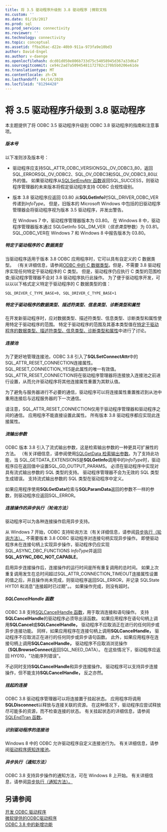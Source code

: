 ```yaml
---
title: 将 3.5 驱动程序升级到 3.8 驱动程序 |微软文档
ms.custom: ''
ms.date: 01/19/2017
ms.prod: sql
ms.prod_service: connectivity
ms.reviewer: ''
ms.technology: connectivity
ms.topic: conceptual
ms.assetid: ffba36ac-d22e-40b9-911a-973fa9e10bd3
author: David-Engel
ms.author: v-daenge
ms.openlocfilehash: dcd01d050e806b733d75c54058945d367a33d6a7
ms.sourcegitcommit: ce94c2ad7a50945481172782c270b5b0206e61de
ms.translationtype: MT
ms.contentlocale: zh-CN
ms.lasthandoff: 04/14/2020
ms.locfileid: "81294428"
---
```

# <a name="upgrading-a-35-driver-to-a-38-driver"></a>将 3.5 驱动程序升级到 3.8 驱动程序
本主题提供了将 ODBC 3.5 驱动程序升级到 ODBC 3.8 驱动程序的指南和注意事项。  
  
##### <a name="version-numbers"></a>版本号  
 以下准则涉及版本号：  
  
-   驱动程序应支持SQL_ATTR_ODBC_VERSIONSQL_OV_ODBC3_80，返回SQL_ERRORSQL_OV_ODBC2、SQL_OV_ODBC3和SQL_OV_ODBC3_80以外的值。 如果驱动程序从[SQLSetEnvAttr 函数](../../../odbc/reference/syntax/sqlsetenvattr-function.md)返回SQL_SUCCESS，则驱动程序管理器的未来版本将假定驱动程序支持 ODBC 合规性级别。  
  
-   版本 3.8 驱动程序应返回 03.80 从**SQLGetInfo**时SQL_DRIVER_ODBC_VER传递到*InfoType*。 但是，旧版本的 Microsoft Windows 中包括的旧驱动程序管理器会将驱动程序视为版本 3.5 驱动程序，并发出警告。  
  
     在 Windows 7 中，驱动程序管理器版本为 03.80。 在 Windows 8 中，驱动程序管理器版本通过 SQLGetInfo SQL_DM_VER（*信息类型*参数）为 03.81。 SQL_ODBC_VER在 Windows 7 和 Windows 8 中报告版本为 03.80。  
  
##### <a name="driver-specific-c-data-types"></a>特定于驱动程序的 C 数据类型  
 当驱动程序适用于版本 3.8 ODBC 应用程序时，它可以具有自定义的 C 数据类型。 （有关详细信息，请参阅[ODBC 中的 C 数据类型](../../../odbc/reference/develop-app/c-data-types-in-odbc.md)。但是，不需要 3.8 驱动程序实现任何特定于驱动程序的 C 类型。 但是，驱动程序仍应执行 C 类型的范围检查;驱动程序管理器不会对 3.8 驱动程序执行此操作。 为了便于驱动程序开发，可以以以下格式定义特定于驱动程序的 C 数据类型的值：  
  
```  
SQL_DRIVER_C_TYPE_BASE+0, SQL_DRIVER_C_TYPE_BASE+1  
```  
  
##### <a name="driver-specific-data-types-descriptor-types-information-types-diagnostic-types-and-attributes"></a>特定于驱动程序的数据类型、描述符类型、信息类型、诊断类型和属性  
 在开发新驱动程序时，应对数据类型、描述符类型、信息类型、诊断类型和属性使用特定于驱动程序的范围。 特定于驱动程序的范围及其基本类型值在[特定于驱动程序的数据类型、描述符类型、信息类型、诊断类型和属性](../../../odbc/reference/develop-app/driver-specific-data-types-descriptor-information-diagnostic.md)中进行了讨论。  
  
##### <a name="connection-pooling"></a>连接池  
 为了更好地管理连接池，ODBC 3.8 引入了**SQLSetConnectAttr**中的SQL_ATTR_RESET_CONNECTION连接属性。 SQL_RESET_CONNECTION_YES是此属性的唯一有效值。 SQL_ATTR_RESET_CONNECTION将在驱动程序管理器将连接放入连接池之前进行设置，从而允许驱动程序将其他连接属性重置为其默认值。  
  
 为了避免与服务器进行不必要的通信，驱动程序可以将连接属性重置推迟到从池中重用连接后与远程服务器的下一次通信。  
  
 请注意，SQL_ATTR_RESET_CONNECTION仅用于驱动程序管理器和驱动程序之间的通信。 应用程序不能直接设置此属性。 所有版本 3.8 驱动程序都应实现此连接属性。  
  
##### <a name="streamed-output-parameters"></a>流输出参数  
 ODBC 版本 3.8 引入了流式输出参数，这是检索输出参数的一种更具可扩展性的方法。 （有关详细信息，请参阅使用[SQLGetData 检索输出参数](../../../odbc/reference/develop-app/retrieving-output-parameters-using-sqlgetdata.md)。为了支持此功能，当 SQL_GETDATA_EXTENSIONS是**SQLGetInfo**调用中的*InfoType*时，驱动程序应在返回值中设置SQL_GD_OUTPUT_PARAMS。 必须在驱动程序中实现对具有流式输出参数的 SQL 类型的支持。 驱动程序管理器不会为无效的 SQL 类型生成错误。 支持流式输出参数的 SQL 类型在驱动程序中定义。  
  
 如果应用程序使用**SQLGetData**检索与**SQLParamData**返回的参数不一样的参数，则驱动程序应返回SQL_ERROR。  
  
##### <a name="asynchronous-execution-for-connection-operations-polling-method"></a>连接操作的异步执行（轮询方法）  
 驱动程序可以为各种连接操作启用异步支持。  
  
 从 Windows 7 开始，ODBC 支持轮询方法（有关详细信息，请参阅[异步执行（轮询方法）。](../../../odbc/reference/develop-app/asynchronous-execution-polling-method.md) 不需要版本 3.8 ODBC 驱动程序对连接句柄实现异步操作。 即使驱动程序未在连接句柄上实现异步操作，驱动程序仍应实现SQL_ASYNC_DBC_FUNCTIONS *InfoType*并返回**SQL_ASYNC_DBC_NOT_CAPABLE**。  
  
 启用异步连接操作后，连接操作的运行时间是所有重复调用的总时间。 如果上次重复调用发生在总时间超过SQL_ATTR_CONNECTION_TIMEOUT连接属性设置的值之后，并且操作尚未完成，则驱动程序返回SQL_ERROR，并记录 SQLState HYT01 和消息"连接超时已过期"。。 如果操作完成，则没有超时。  
  
##### <a name="sqlcancelhandle-function"></a>SQLCancelHandle 函数  
 ODBC 3.8 支持[SQLCancelHandle 函数](../../../odbc/reference/syntax/sqlcancelhandle-function.md)，用于取消连接和语句操作。 支持**SQLCancelHandle**的驱动程序必须导出该函数。 如果应用程序在语句句柄上调用**SQLCancel**或**SQLCancelHandle，** 驱动程序不应取消正在进行的任何同步或异步连接功能。 同样，如果应用程序在连接句柄上调用**SQLCancelHandle，** 驱动程序不应取消正在进行的任何同步或异步语句函数。 此外，如果应用程序在连接句柄上调用**SQLCancelHandle，** 驱动程序不应取消浏览操作 **（SQLBrowseConnect**返回SQL_NEED_DATA）。 在这些情况下，驱动程序应返回 HY010，"功能序列错误"。  
  
 不必同时支持**SQLCancelHandle**和异步连接操作。 驱动程序可以支持异步连接操作，但不能支持**SQLCancelHandle，** 反之亦然。  
  
##### <a name="suspended-connections"></a>挂起的连接  
 ODBC 3.8 驱动程序管理器可以将连接置于挂起状态。 应用程序将调用**SQLDisconnect**以释放与连接关联的资源。 在这种情况下，驱动程序应尝试释放尽可能多的资源，而不检查连接的状态。 有关挂起状态的详细信息，请参阅[SQLEndTran 函数](../../../odbc/reference/syntax/sqlendtran-function.md)。  
  
##### <a name="driver-aware-connection-pooling"></a>识别驱动程序的连接池  
 Windows 8 中的 ODBC 允许驱动程序自定义连接池行为。 有关详细信息，请参阅[驱动程序感知连接池](../../../odbc/reference/develop-app/driver-aware-connection-pooling.md)。  
  
##### <a name="asynchronous-execution-notification-method"></a>异步执行（通知方法）  
 ODBC 3.8 支持异步操作的通知方法，可在 Windows 8 上开始。 有关详细信息，请参阅[异步执行（通知方法）。](../../../odbc/reference/develop-app/asynchronous-execution-notification-method.md)  
  
## <a name="see-also"></a>另请参阅  
 [开发 ODBC 驱动程序](../../../odbc/reference/develop-driver/developing-an-odbc-driver.md)   
 [微软提供的ODBC驱动程序](../../../odbc/microsoft/microsoft-supplied-odbc-drivers.md)   
 [ODBC 3.8 中的新增功能](../../../odbc/reference/what-s-new-in-odbc-3-8.md)
